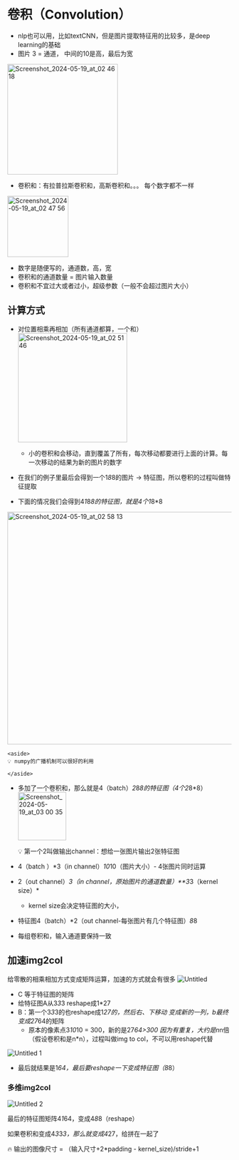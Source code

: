 
# 卷积（Convolution）

- nlp也可以用，比如textCNN，但是图片提取特征用的比较多，是deep learning的基础
- 图片 3 = 通道， 中间的10是高，最后为宽
    
<img width="248" alt="Screenshot_2024-05-19_at_02 46 18" src="https://github.com/nemuzard/basicNLP/assets/44145324/28941afc-bb46-4503-af42-751827069a64">

    
- 卷积和：有拉普拉斯卷积和，高斯卷积和。。。 每个数字都不一样

<img width="137" alt="Screenshot_2024-05-19_at_02 47 56" src="https://github.com/nemuzard/basicNLP/assets/44145324/16df6d9a-f974-4b7f-af1f-c6a27e5486ef">


- 数字是随便写的，通道数，高，宽
- 卷积和的通道数量 = 图片输入数量
- 卷积和不宜过大或者过小，超级参数（一般不会超过图片大小）

## 计算方式

- 对位置相乘再相加（所有通道都算，一个和）
    <img width="245" alt="Screenshot_2024-05-19_at_02 51 46" src="https://github.com/nemuzard/basicNLP/assets/44145324/bc636ccd-2636-42ce-903f-7527028624f1">


    - 小的卷积和会移动，直到覆盖了所有，每次移动都要进行上面的计算。每一次移动的结果为新的图片的数字
- 在我们的例子里最后会得到一个1*8*8的图片 → 特征图，所以卷积的过程叫做特征提取
- 下面的情况我们会得到4*1*8*8的特征图，就是4个1*8*8
    
<img width="522" alt="Screenshot_2024-05-19_at_02 58 13" src="https://github.com/nemuzard/basicNLP/assets/44145324/701af707-0dbe-46f1-a428-e3b1724cc802">

    
    <aside>
    💡 numpy的广播机制可以很好的利用
    
    </aside>
    
- 多加了一个卷积和，那么就是4（batch）*2*8*8的特征图（4个2*8*8）
    <img width="108" alt="Screenshot_2024-05-19_at_03 00 35" src="https://github.com/nemuzard/basicNLP/assets/44145324/24d8eeb4-f8f9-4a7f-ac94-b540ab552ca6">


    
    <aside>
    💡 第一个2叫做输出channel：想给一张图片输出2张特征图
    
    </aside>
    
- 4（batch ）*3（in channel）*10*10（图片大小）- 4张图片同时运算
- 2（out channel）*3（in channel，原始图片的通道数量）**3*3（kernel size）*
    - kernel size会决定特征图的大小，
- 特征图4（batch）*2（out channel-每张图片有几个特征图）*8*8
- 每组卷积和，输入通道要保持一致


## 加速img2col

给零散的相乘相加方式变成矩阵运算，加速的方式就会有很多
![Untitled](https://github.com/nemuzard/basicNLP/assets/44145324/d3f9e88b-ec15-4274-8cb7-89c74b3bd2c3)



- C 等于特征图的矩阵
- 给特征图A从3*3*3 reshape成1*27
- B：第一个3*3*3的也reshape成1*27的，然后右、下移动 变成新的一列，b最终变成27*64的矩阵
    - 原本的像素点3*10*10 = 300，新的是27*64>300 因为有重复，大约是n*n倍（假设卷积和是n*n），过程叫做img to col，不可以用reshape代替

![Untitled 1](https://github.com/nemuzard/basicNLP/assets/44145324/5dd78a00-a10e-41a0-85ac-33a6418071e4)


- 最后就结果是1*64，最后要reshape一下变成特征图（8*8）

### 多维img2col
![Untitled 2](https://github.com/nemuzard/basicNLP/assets/44145324/3095f135-a6b8-4659-922b-051643f9252b)



最后的特征图矩阵4*1*64，变成4*8*8（reshape）

如果卷积和变成4*3*3*3，那么就变成4*27，给拼在一起了

<aside>
🔥 输出的图像尺寸 = （输入尺寸+2*padding - kernel_size)/stride+1

</aside>
